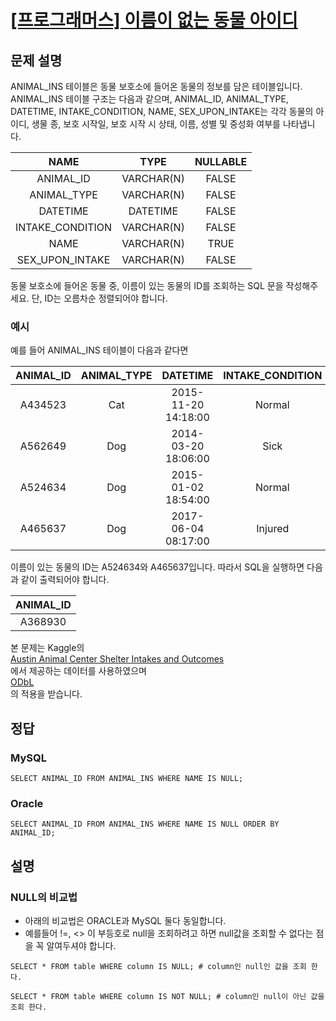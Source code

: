 # [\[프로그래머스\] 이름이 없는 동물 아이디](https://programmers.co.kr/learn/courses/30/lessons/59039?language=oracle)

## 문제 설명
ANIMAL_INS 테이블은 동물 보호소에 들어온 동물의 정보를 담은 테이블입니다. ANIMAL_INS 테이블 구조는 다음과 같으며, ANIMAL_ID, ANIMAL_TYPE, DATETIME, INTAKE_CONDITION, NAME, SEX_UPON_INTAKE는 각각 동물의 아이디, 생물 종, 보호 시작일, 보호 시작 시 상태, 이름, 성별 및 중성화 여부를 나타냅니다.

NAME | TYPE | NULLABLE
:---: | :---: | :---:
ANIMAL_ID | VARCHAR(N) | FALSE
ANIMAL_TYPE | VARCHAR(N) | FALSE
DATETIME | DATETIME | FALSE
INTAKE_CONDITION | VARCHAR(N) | FALSE
NAME | VARCHAR(N) | TRUE
SEX_UPON_INTAKE | VARCHAR(N) | FALSE

동물 보호소에 들어온 동물 중, 이름이 있는 동물의 ID를 조회하는 SQL 문을 작성해주세요. 단, ID는 오름차순 정렬되어야 합니다.

### 예시
예를 들어 ANIMAL_INS 테이블이 다음과 같다면

ANIMAL_ID | ANIMAL_TYPE | DATETIME | INTAKE_CONDITION | NAME | SEX_UPON_INTAKE
:---: | :---: | :---: | :---: | :---: | :---:
A434523 | Cat | 2015-11-20 14:18:00 | Normal | NULL | Spayed Female
A562649 | Dog | 2014-03-20 18:06:00 | Sick | NULL | Spayed Female
A524634 | Dog | 2015-01-02 18:54:00 | Normal | *Belle | Intact Female
A465637 | Dog | 2017-06-04 08:17:00 | Injured | *Commander | Neutered Male

이름이 있는 동물의 ID는 A524634와 A465637입니다. 따라서 SQL을 실행하면 다음과 같이 출력되어야 합니다.

| ANIMAL_ID
| :---:
| A368930

본 문제는 Kaggle의  
[Austin Animal Center Shelter Intakes and Outcomes](https://www.kaggle.com/aaronschlegel/austin-animal-center-shelter-intakes-and-outcomes)  
에서 제공하는 데이터를 사용하였으며  
[ODbL](https://opendatacommons.org/licenses/odbl/1.0/)  
의 적용을 받습니다.

## 정답

### MySQL
```mysql
SELECT ANIMAL_ID FROM ANIMAL_INS WHERE NAME IS NULL;
```
### Oracle
```oracle
SELECT ANIMAL_ID FROM ANIMAL_INS WHERE NAME IS NULL ORDER BY ANIMAL_ID;
```

## 설명

### NULL의 비교법
- 아래의 비교법은 ORACLE과 MySQL 둘다 동일합니다.
- 예를들어 !=, <> 이 부등호로 null을 조회하려고 하면 null값을 조회할 수 없다는 점을 꼭 알여두셔야 합니다.

```mysql
SELECT * FROM table WHERE column IS NULL; # column인 null인 값을 조회 한다.

SELECT * FROM table WHERE column IS NOT NULL; # column인 null이 아닌 값을 조회 한다.
```
